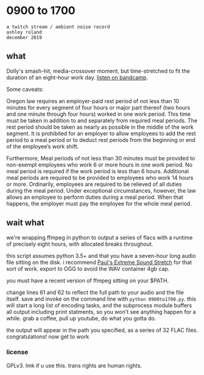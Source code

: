 # 0900 to 1700
    a twitch stream / ambient noise record
    ashley roland
    december 2019

## what

Dolly's smash-hit, media-crossover moment, but time-stretched to fit the duration of an eight-hour work day. [listen on bandcamp](https://xxylecomputer.bandcamp.com/https://xxylecomputer.bandcamp.com/album/0900-to-1700).

Some caveats:

Oregon law requires an employer-paid rest period of not less than 10 minutes for every segment of four hours or major part thereof (two hours and one minute through four hours) worked in one work period.  This time must be taken in addition to and separately from required meal periods. The rest period should be taken as nearly as possible in the middle of the work segment.  It is prohibited for an employer to allow employees to add the rest period to a meal period or to deduct rest periods from the beginning or end of the employee’s work shift.

Furthermore, Meal periods of not less than 30 minutes must be provided to non-exempt employees who work 6 or more hours in one work period.  No meal period is required if the work period is less than 6 hours.  Additional meal periods are required to be provided to employees who work 14 hours or more. Ordinarily, employees are required to be relieved of all duties during the meal period.  Under exceptional circumstances, however, the law allows an employee to perform duties during a meal period.  When that happens, the employer must pay the employee for the whole meal period.


## wait what

we're wrapping ffmpeg in python to output a series of flacs with a runtime of precisely eight hours, with allocated breaks throughout. 

this script assumes python 3.5+ and that you have a seven-hour long audio file sitting on the disk. i recommend [Paul's Extreme Sound Stretch](http://hypermammut.sourceforge.net/paulstretch/) for that sort of work. export to OGG to avoid the WAV container 4gb cap.

you must have a recent version of ffmpeg sitting on your $PATH.

change lines 61 and 62 to reflect the full path to your audio and the file itself. save and invoke on the command line with `python 0900to1700.py`. this will start a long list of encoding tasks, and the subprocess module buffers all output including print statments, so you won't see anything happen for a while. grab a coffee, pull up youtube, do what you gotta do. 

the output will appear in the path you specified, as a series of 32 FLAC files. congratulations! now get to work

### license
GPLv3. lmk if u use this. trans rights are human rights.